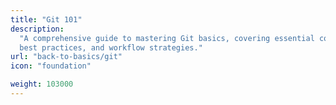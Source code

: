```yaml
---
title: "Git 101"
description:
  "A comprehensive guide to mastering Git basics, covering essential commands,
  best practices, and workflow strategies."
url: "back-to-basics/git"
icon: "foundation"

weight: 103000
---
```

